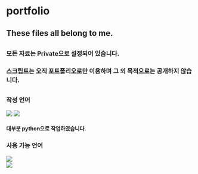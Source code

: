 # portfolio
## These files all belong to me.
##
### 모든 자료는 Private으로 설정되어 있습니다.
### 스크립트는 오직 포트폴리오로만 이용하며 그 외 목적으로는 공개하지 않습니다.
##
### 작성 언어
<img src="https://img.shields.io/badge/Python-3766AB?style=flat-square&logo=Python&logoColor=white"/></a>
<img src="https://img.shields.io/badge/Shell-FFD500?style=flat-square&logo=Shell&logoColor=white"/></a>
#### 대부분 python으로 작업하였습니다.
### 사용 가능 언어
<img src="https://img.shields.io/badge/Shell-FFD500?style=flat-square&logo=Shell&logoColor=white"/></a>   
<img src="https://img.shields.io/badge/Shell-FFD500?style=flat-square&logo=Shell&logoColor=white"/></a>   
##
